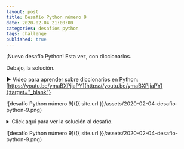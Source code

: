 ```yaml
---
layout: post
title: Desafío Python número 9
date: 2020-02-04 21:00:00
categories: desafios python
tags: challenge
published: true
---
```


¡Nuevo desafío Python! Esta vez, con diccionarios.

Debajo, la solución.

▶️ Video para aprender sobre diccionarios en Python: [https://youtu.be/ymaBXPjiaPY](https://youtu.be/ymaBXPjiaPY){:target="_blank"}


![desafío Python número 9]({{ site.url }}/assets/2020-02-04-desafio-python-9.png)
<br />

<details>
  <summary>Click aquí para ver la solución al desafío.</summary>
<br />
<br />El algoritmo solicita al usuario 5 strings y, por cada carácter de cada string, si se trata de una letra, verifica si no se encuentra en el diccionario, en cuyo caso la agrega con el valor 1 y, si se encuentra, le suma 1.
<br />
<br />💢 Para ejecutar el código: https://repl.it/@programacionde1/Python-Desafio-9
<br />
<span style="display:block" class="note">![Solución al desafío]({{ site.url }}/assets/2020-02-04-desafio-python-9-solucion.png)</span>
</details>

![desafío Python número 9]({{ site.url }}/assets/2020-02-04-desafio-python-9.png)
